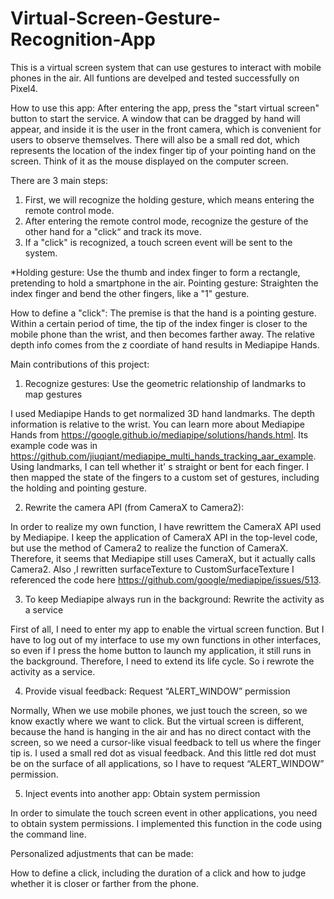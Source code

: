 # Virtual-Screen-Gesture-Recognition-App
This is a virtual screen system that can use gestures to interact with mobile phones in the air.
All funtions are develped and tested successfully on Pixel4.

How to use this app:
After entering the app, press the "start virtual screen" button to start the service.
A window that can be dragged by hand will appear, and inside it is the user in the front camera, which is convenient for users to observe themselves.
There will also be a small red dot, which represents the location of the index finger tip of your pointing hand on the screen. Think of it as the mouse displayed on the computer screen. 

There are 3 main steps:
1. First, we will recognize the holding gesture, which means entering the remote control mode.
2. After entering the remote control mode, recognize the gesture of the other hand for a "click“ and track its move.
3. If a "click" is recognized, a touch screen event will be sent to the system. 

*Holding gesture: Use the thumb and index finger to form a rectangle, pretending to hold a smartphone in the air.
Pointing gesture: Straighten the index finger and bend the other fingers, like a "1" gesture.

How to define a "click":
The premise is that the hand is a pointing gesture. 
Within a certain period of time, the tip of the index finger is closer to the mobile phone than the wrist, and then becomes farther away.
The relative depth info comes from the z coordiate of hand results in Mediapipe Hands.

Main contributions of this project:

1. Recognize gestures: Use the geometric relationship of landmarks to map gestures

I used Mediapipe Hands to get normalized 3D hand landmarks. The depth information is relative to the wrist.
You can learn more about Mediapipe Hands from https://google.github.io/mediapipe/solutions/hands.html. Its example code was in https://github.com/jiuqiant/mediapipe_multi_hands_tracking_aar_example.
Using landmarks, I can tell whether it' s straight or bent for each finger. I then mapped the state of the fingers to a custom set of gestures, including the holding and pointing gesture.


2. Rewrite the camera API (from CameraX to Camera2):

In order to realize my own function, I have rewrittem the CameraX API used by Mediapipe. I keep the application of CameraX API in the top-level code, but use the method of Camera2 to realize the function of CameraX. Therefore, it seems that Mediapipe still uses CameraX, but it actually calls Camera2.
Also ,I rewritten surfaceTexture to CustomSurfaceTexture
I referenced the code here https://github.com/google/mediapipe/issues/513.


3. To keep Mediapipe always run in the background: Rewrite the activity as a service

First of all, I need to enter my app to enable the virtual screen function. But I have to log out of my interface to use my own functions in other interfaces, so even if I press the home button to launch my application, it still runs in the background. Therefore, I need to extend its life cycle. So i rewrote the activity as a service.


4. Provide visual feedback: Request “ALERT_WINDOW” permission

Normally, When we use mobile phones, we just touch the screen, so we know exactly where we want to click. But the virtual screen is different, because the hand is hanging in the air and has no direct contact with the screen, so we need a cursor-like visual feedback to tell us where the finger tip is.
I used a small red dot as visual feedback.
And this little red dot must be on the surface of all applications, so I have to request “ALERT_WINDOW” permission.


5. Inject events into another app: Obtain system permission

In order to simulate the touch screen event in other applications, you need to obtain system permissions. I implemented this function in the code using the command line.


Personalized adjustments that can be made:

How to define a click, including the duration of a click and how to judge whether it is closer or farther from the phone.


